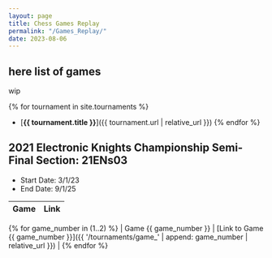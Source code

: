```yaml
---
layout: page
title: Chess Games Replay
permalink: "/Games_Replay/"
date: 2023-08-06
---
```

## here list of games

wip

{% for tournament in site.tournaments %}
- [**{{ tournament.title }}**]({{ tournament.url | relative_url }})
{% endfor %}

## 2021 Electronic Knights Championship Semi-Final Section: 21ENs03

- Start Date: 3/1/23
- End Date: 9/1/25

| Game | Link |
|------|------|
{% for game_number in (1..2) %}
| Game {{ game_number }} | [Link to Game {{ game_number }}]({{ '/tournaments/game_' | append: game_number | relative_url }}) |
{% endfor %}





